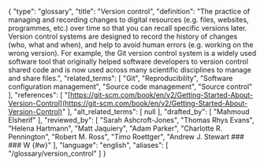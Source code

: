 {
    "type": "glossary",
    "title": "Version control",
    "definition": "The practice of managing and recording changes to digital resources (e.g. files, websites, programmes, etc.) over time so that you can recall specific versions later. Version control systems are designed to record the history of changes (who, what and when), and help to avoid human errors (e.g. working on the wrong version). For example, the Git version control system is a widely used software tool that originally helped software developers to version control shared code and is now used across many scientific disciplines to manage and share files.",
    "related_terms": [
        "Git",
        "Reproducibility",
        "Software configuration management",
        "Source code management",
        "Source control"
    ],
    "references": [
        "[https://git-scm.com/book/en/v2/Getting-Started-About-Version-Control](https://git-scm.com/book/en/v2/Getting-Started-About-Version-Control)"
    ],
    "alt_related_terms": [
        null
    ],
    "drafted_by": [
        "Mahmoud Elsherif"
    ],
    "reviewed_by": [
        "Sarah Ashcroft-Jones",
        "Thomas Rhys Evans",
        "Helena Hartmann",
        "Matt Jaquiery",
        "Adam Parker",
        "Charlotte R. Pennington",
        "Robert M. Ross",
        "Timo Roettger",
        "Andrew J. Stewart  ###  ### W {#w}"
    ],
    "language": "english",
    "aliases": [
        "/glossary/version_control"
    ]
}